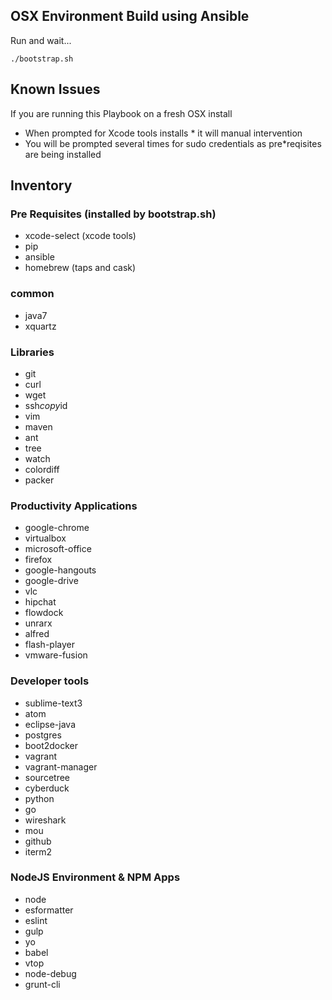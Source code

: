 ## OSX Environment Build using Ansible
Run and wait...

```
./bootstrap.sh
```

## Known Issues
If you are running this Playbook on a fresh OSX install

* When prompted for Xcode tools installs * it will manual intervention
* You will be prompted several times for sudo credentials as pre*reqisites are being installed


## Inventory

### Pre Requisites (installed by bootstrap.sh)

* xcode-select (xcode tools)
* pip
* ansible
* homebrew (taps and cask)

### common

* java7
* xquartz

### Libraries

* git
* curl
* wget
* ssh*copy*id
* vim
* maven
* ant
* tree
* watch
* colordiff
* packer

### Productivity Applications

* google-chrome
* virtualbox
* microsoft-office
* firefox
* google-hangouts
* google-drive
* vlc
* hipchat
* flowdock
* unrarx
* alfred
* flash-player
* vmware-fusion

### Developer tools

* sublime-text3
* atom
* eclipse-java
* postgres
* boot2docker
* vagrant
* vagrant-manager
* sourcetree
* cyberduck
* python
* go
* wireshark
* mou
* github
* iterm2

### NodeJS Environment & NPM Apps

* node
* esformatter
* eslint
* gulp
* yo
* babel
* vtop
* node-debug
* grunt-cli
